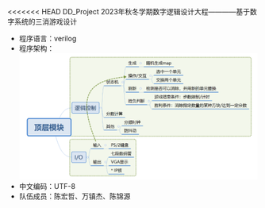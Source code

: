 <<<<<<< HEAD
DD_Project
2023年秋冬学期数字逻辑设计大程————基于数字系统的三消游戏设计

- 程序语言：verilog
- 程序架构：
    ![Alt text](./image.png)
- 中文编码：UTF-8
- 队伍成员：陈宏哲、万镇杰、陈锦源